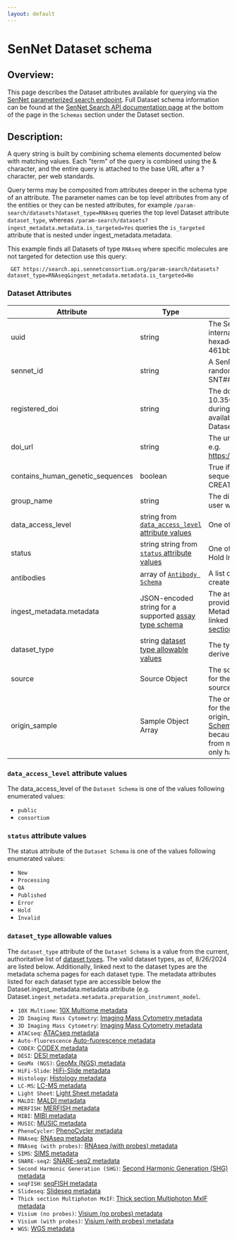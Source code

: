 ```yaml
---
layout: default
---
```


# SenNet Dataset schema

## Overview:
This page describes the Dataset attributes available for querying via the [SenNet parameterized search endpoint](index.html).  Full Dataset schema information can be found at the [SenNet Search API documentation page](https://smart-api.info/ui/10ed9b5eb8ff960d4431befc591ed842) at the bottom of the page in the `Schemas` section under the Dataset section.


## Description: 
A query string is built by combining schema elements documented below with matching values.  Each "term" of the query is combined using the & character, and the entire query is attached to the base URL after a ? character, per web standards.

Query terms may be composited from attributes deeper in the schema type of an attribute. The parameter names can be top level attributes from any of the entities or they can be nested attributes, for example `/param-search/datasets?dataset_type=RNAseq` queries the top level Dataset attribute `dataset_type`, whereas `/param-search/datasets?ingest_metadata.metadata.is_targeted=Yes` queries the `is_targeted` attribute that is nested under ingest_metadata.metadata.

This example finds all Datasets of type `RNAseq` where specific molecules are not targeted for detection use this query:
```
 GET https://search.api.sennetconsortium.org/param-search/datasets?dataset_type=RNAseq&ingest_metadata.metadata.is_targeted=No
```

### Dataset Attributes

| Attribute                       | Type                                                                                    | Description                                                                                                                                                                                                                                                                                                                 |
|---------------------------------|-----------------------------------------------------------------------------------------|-----------------------------------------------------------------------------------------------------------------------------------------------------------------------------------------------------------------------------------------------------------------------------------------------------------------------------|
| uuid                            | string                                                                                  | The SenNet unique identifier, intended for internal software use only. This is a 32 digit hexadecimal uuid e.g. 461bbfdc353a2673e381f632510b0f17                                                                                                                                                                            |
| sennet_id                       | string                                                                                  | A SenNet Consortium wide unique identifier randomly generated in the format SNT###.ABCD.### for every entity.                                                                                                                                                                                                               |
| registered_doi                  | string                                                                                  | The doi of a the registered entity. e.g. 10.35079/hbm289.pcbm.487. This is set during the publication process and currently available for certain Collections and Datasets.                                                                                                                                                 |
| doi_url                         | string                                                                                  | The url from the doi registry for this entity. e.g. https://doi.org/10.35079/hbm289.pcbm.487                                                                                                                                                                                                                                |
| contains_human_genetic_sequences | boolean                                                                                 | True if the data contains any human genetic sequence information. Can only be set at CREATE/POST time                                                                                                                                                                                                                       |
| group_name                      | string                                                                                  | The displayname of globus group which the user who created this entity is a member of                                                                                                                                                                                                                                       |
| data_access_level               | string from [`data_access_level` attribute values](#data_access_level-attribute-values) | One of the values: public, consortium.                                                                                                                                                                                                                                                                                      |
| status                          | string string from [`status` attribute values](#status-attribute-values)                | One of: NewProcessing, QA Published Error Hold Invalid                                                                                                                                                                                                                                                                      |
| antibodies                      | array of [`Antibody Schema`](./schema-antibody.html)                                    | A list of antibodies used in the assay that created the dataset                                                                                                                                                                                                                                                             |
| ingest_metadata.metadata              | JSON-encoded string for a supported [assay type schema](#assay-type-schemas)            | The assay level metadata submitted by data providers with data. Provided as json. Metadata schemas per dataset_type are linked from the [dataset type allowable values section](#dataset_type-allowable-values).|
| dataset_type                    | string [dataset type allowable values](#dataset_type-allowable-values)                                 | The type of data contained in the dataset (as derived from a specific assay type                                                                                                                                                                                                                                            |
| source                    | Source Object | The source from which the tissue was taken for the assay.  The sub-attributes under source are specified in the [Source Schema](schema-source.html)                                                                                                                                                                         |
| origin_sample            | Sample Object Array | The organ from which the tissue was taken for the assay.  The sub-attributes under origin_samples are specified in the [Sample Schema](schema-sample.html). This is modeled as an array because it is possible for data to be derived from multiple organs, but currently SenNet only has data derived from a single organ. |


### `data_access_level` attribute values
The data_access_level of the `Dataset Schema` is one of the values following enumerated values:
- `public`
- `consortium`

### `status` attribute values
The status attribute of the `Dataset Schema` is one of the values following enumerated values:
- `New`
- `Processing`
- `QA`
- `Published`
- `Error`
- `Hold`
- `Invalid`

### `dataset_type` allowable values
The `dataset_type` attribute of the `Dataset Schema` is a value from the current, authoritative list of [dataset types](https://ontology.api.hubmapconsortium.org/dataset-types?application_context=SENNET). The valid dataset types, as of, 8/26/2024 are listed below.  Additionally, linked next to the dataset types are the metadata schema pages for each dataset type.  The metadata attributes listed for each dataset type are accessible below the Dataset.ingest_metadata.metadata attribute (e.g. Dataset.`ingest_metadata.metadata.preparation_instrument_model`.

- `10X Multiome`: [10X Multiome metadata](../assays/metadata/10XMultiome.html)
- `2D Imaging Mass Cytometry`: [Imaging Mass Cytometry metadata](../assays/metadata/IMC.html)
- `3D Imaging Mass Cytometry`: [Imaging Mass Cytometry metadata](../assays/metadata/IMC.html)
- `ATACseq`: [ATACseq metadata](../assays/metadata/ATACseq.html)
- `Auto-fluorescence` [Auto-fuorescence metadata](../assays/metadata/AutoFluorescence.html)
- `CODEX`: [CODEX metadata](../assays/metadata/CODEX.html)
- `DESI`: [DESI metadata](../assays/metadata/DESI.html)
- `GeoMx (NGS)`: [GeoMx (NGS) metadata](../assays/metadata/GeoMx.html)
- `HiFi-Slide`: [HiFi-Slide metadata](../assays/metadata/HiFi-Slide.html)
- `Histology`: [Histology metadata](../assays/metadata/Histology.html)
- `LC-MS`: [LC-MS metadata](../assays/metadata/LC-MS.html)
- `Light Sheet`: [Light Sheet metadata](../assays/metadata/LightSheet.html)
- `MALDI`: [MALDI metadata](../assays/metadata/MALDI.html)
- `MERFISH`: [MERFISH metadata](../assays/metadata/MERFISH.html)
- `MIBI`: [MIBI metadata](../assays/metadata/MIBI.html)
- `MUSIC`: [MUSIC metadata](../assays/metadata/MUSIC.html)
- `PhenoCycler`: [PhenoCycler metadata](../assays/metadata/PhenoCycler.html)
- `RNAseq`: [RNAseq metadata](../assays/metadata/RNAseq.html)
- `RNAseq (with probes)`: [RNAseq (with probes) metadata](../assays/metadata/RNAseqWithProbes.html)
- `SIMS`: [SIMS metadata](../assays/metadata/SIMS.html)
- `SNARE-seq2`: [SNARE-seq2 metadata](../assays/metadata/SnareSeq2.html)
- `Second Harmonic Generation (SHG)`: [Second Harmonic Generation (SHG) metadata](../assays/metadata/SecondHarmonicGeneration.html)
- `seqFISH`: [seqFISH metadata](../assays/metadata/seqFISH.html)
- `Slideseq`: [Slideseq metadata](../assays/metadata/Slide-seq.html)
- `Thick section Multiphoton MxIF`: [Thick section Multiphoton MxIF metadata](../assays/metadata/ThickSectionMultiphotonMxIF.html)
- `Visium (no probes)`: [Visium (no probes) metadata](../assays/metadata/VisiumNoProbes.html)
- `Visium (with probes)`: [Visium (with probes) metadata](../assays/metadata/VisiumWithProbes.html)
- `WGS`: [WGS metadata](../assays/metadata/WGS.html)

